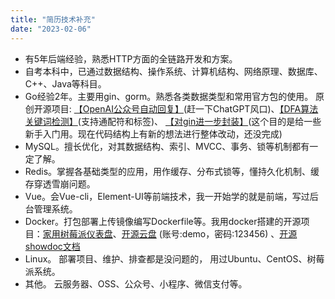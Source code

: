 ```yaml
---
title: "简历技术补充"
date: "2023-02-06"
---
```



- 有5年后端经验，熟悉HTTP方面的全链路开发和方案。
- 自考本科中，已通过数据结构、操作系统、计算机结构、网络原理、数据库、C++、Java等科目。
- Go经验2年。主要用gin、gorm。熟悉各类数据类型和常用官方包的使用。 原创开源项目: [【OpenAI公众号自动回复】](https://github.com/tomatocuke/openai)(赶一下ChatGPT风口)、[【DFA算法关键词检测】](https://github.com/tomatocuke/sieve)(支持通配符和标签)、 [【对gin进一步封装】](https://github.com/tomatocuke/gin-demo)(这个目的是给一些新手入门用。现在代码结构上有新的想法进行整体改动，还没完成)
- MySQL。擅长优化，对其数据结构、索引、MVCC、事务、锁等机制都有一
定了解。
- Redis。掌握各基础类型的应用，用作缓存、分布式锁等，懂持久化机制、缓存穿透雪崩问题。
- Vue。会Vue-cli，Element-UI等前端技术，我一开始学的就是前端，写过后台管理系统。
- Docker。打包部署上传镜像编写Dockerfile等。我用docker搭建的开源项目：[家用树莓派仪表盘](https://kikia.cc/pi/)、[开源云盘](https://pan.viavia.fun) (账号:demo，密码:123456) 、[开源showdoc文档](https://www.viavia.fun/doc/web/#/1/2)
- Linux。 部署项目、维护、排查都是没问题的， 用过Ubuntu、CentOS、树莓派系统。
- 其他。 云服务器、OSS、公众号、小程序、微信支付等。
